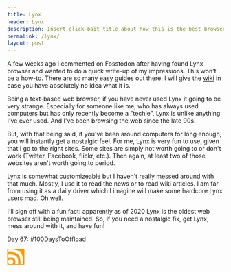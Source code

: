 ```yaml
---
title: Lynx
header: Lynx
description: Insert click-bait title about how this is the best browser ever
permalink: /lynx/
layout: post
---
```


A few weeks ago I commented on Fosstodon after having found Lynx browser and wanted to do a quick write-up of my impressions. This won't be a how-to. There are so many easy guides out there. I will give the [wiki](https://en.wikipedia.org/wiki/Lynx_%28web_browser%29) in case you have absolutely no idea what it is.

Being a text-based web browser, if you have never used Lynx it going to be very strange. Especially for someone like me, who has always used computers but has only recently become a "techie", Lynx is unlike anything I've ever used. And I've been browsing the web since the late 90s.

But, with that being said, if you've been around computers for long enough, you will instantly get a nostalgic feel. For me, Lynx is very fun to use, given that I go to the right sites. Some sites are simply not worth going to or don't work (Twitter, Facebook, flickr, etc.). Then again, at least two of those websites aren't worth going to period.

Lynx is somewhat customizeable but I haven't really messed around with that much. Mostly, I use it to read the news or to read wiki articles. I am far from using it as a daily driver which I imagine will make some hardcore Lynx users mad. Oh well.

I'll sign off with a fun fact: apparently as of 2020 Lynx is the oldest web browser still being maintained. So, if you need a nostalgic fix, get Lynx, mess around with it, and have fun!

Day 67: #100DaysToOffload

<a href="https://blog.mooreanalysis.com/feed.xml"><img src="/assets/images/rss_feed.jpg" style="opacity:1;" width="40"/></a>
